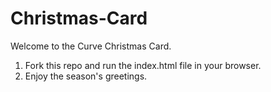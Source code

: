 # Christmas-Card

Welcome to the Curve Christmas Card.

1. Fork this repo and run the index.html file in your browser.
2. Enjoy the season's greetings.
